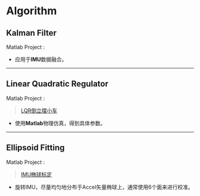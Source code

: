 # Algorithm

## Kalman Filter

Matlab Project :

* 应用于**IMU**数据融合。

***

## Linear Quadratic Regulator

Matlab Project :
> [LQR倒立摆小车]()

* 使用**Matlab**物理仿真，得到具体参数。

***

## Ellipsoid Fitting

Matlab Project :
> [IMU椭球标定]()

* 旋转IMU，尽量均匀地分布于Accel矢量椭球上，通常使用6个面来进行校准。
